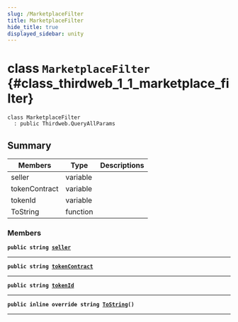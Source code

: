 ```yaml
---
slug: /MarketplaceFilter
title: MarketplaceFilter
hide_title: true
displayed_sidebar: unity
---
```


# class `MarketplaceFilter` {#class_thirdweb_1_1_marketplace_filter}

```
class MarketplaceFilter
  : public Thirdweb.QueryAllParams
```

## Summary

| Members       | Type     | Descriptions |
| ------------- | -------- | ------------ |
| seller        | variable |              |
| tokenContract | variable |              |
| tokenId       | variable |              |
| ToString      | function |              |

### Members

**`public string `[`seller`](#class_thirdweb_1_1_marketplace_filter_1a01a1657d30a52f9b46df4dbe4fee3aed)**

---

**`public string `[`tokenContract`](#class_thirdweb_1_1_marketplace_filter_1ac9b3d4209924fb06e0f0c1a54d6aa0b6)**

---

**`public string `[`tokenId`](#class_thirdweb_1_1_marketplace_filter_1aeee67462731624fa5245ee800a977d0d)**

---

**`public inline override string `[`ToString`](#class_thirdweb_1_1_marketplace_filter_1abd37f9fde91d48f844ebcae2766a55f1)`()`**

---
